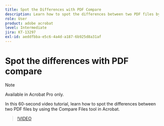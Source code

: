 ```yaml
---
title: Spot the Differences with PDF Compare
description: Learn how to spot the differences between two PDF files by using the Compare Files tool in Acrobat
role: User
product: adobe acrobat
level: Intermediate
jira: KT-13297
exl-id: aeddfbba-e5c6-4a4d-a187-6b925d8a31af
---
```

# Spot the differences with PDF compare

>[!NOTE]
>
>Available in Acrobat Pro only.

In this 60-second video tutorial, learn how to spot the differences between two PDF files by using the Compare Files tool in Acrobat.

>[!VIDEO](https://video.tv.adobe.com/v/3409905?quality=12&learn=on&hidetitle=true)
